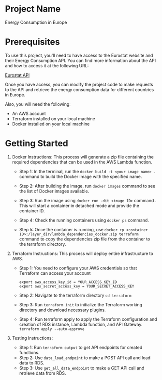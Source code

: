 # Project Name
Energy Consumption in Europe

# Prerequisites

To use this project, you'll need to have access to the Eurostat website and their Energy Consumption API. You can find more information about the API and how to access it at the following URL:

[Eurostat API](https://ec.europa.eu/eurostat/api)

Once you have access, you can modify the project code to make requests to the API and retrieve the energy consumption data for different countries in Europe.

Also, you will need the following:
- An AWS account
- Terraform installed on your local machine
- Docker installed on your local machine

# Getting Started 
1. Docker Instructions: This process will generate a zip file containing the required dependencies that can be used in the AWS Lambda function.
    - Step 1: In the terminal, run the `docker build -t <your image name> .` command to build the Docker image with the specified name.

    - Step 2: After building the image, run `docker images` command to see the list of Docker images available.

    - Step 3: Run the image using `docker run -dit <image ID>` command . This will start a container in detached mode and provide the container ID.

    - Step 4: Check the running containers using `docker ps` command.

    - Step 5: Once the container is running, use `docker cp <container ID>:/layer_dir/lambda_dependencies_docker.zip terraform` command to copy the dependencies zip file from the container to the terraform directory. 


2. Terraform Instructions: This process will deploy entire infrastructure to AWS.
    - Step 1: You need to configure your AWS credentials so that Terraform can access your account
        ```
        export aws_access_key_id = YOUR_ACCESS_KEY_ID
        export aws_secret_access_key = YOUR_SECRET_ACCESS_KEY
        ```

    - Step 2: Navigate to the terraform directory
        `cd terraform`

    - Step 3: Run `terraform init` to initialize the Terraform working directory and download necessary plugins.

    - Step 4: Run terraform apply to apply the Terraform configuration and creation of RDS instance, Lambda function, and API Gateway.
        `terraform apply --auto-approve`


3. Testing Instructions: 
    - Step 1: Run `terraform output` to get API endpoints for created functions.
    - Step 2: Use `data_load_endpoint` to make a POST API call and load data to RDS.
    - Step 3: Use `get_all_data_endpoint` to make a GET API call and retrieve data from RDS. 